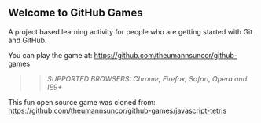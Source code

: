 ## Welcome to GitHub Games

A project based learning activity for people who are getting started with Git and GitHub.

You can play the game at: https://github.com/theumannsuncor/github-games

>> _*SUPPORTED BROWSERS*: Chrome, Firefox, Safari, Opera and IE9+_

This fun open source game was cloned from: https://github.com/theumannsuncor/github-games/javascript-tetris
